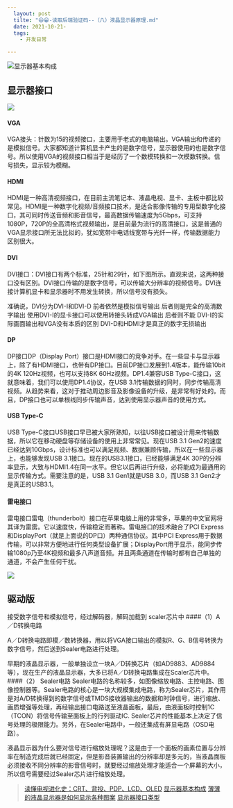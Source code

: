 ```yaml
---
  layout: post
  tilte: "😄😁-读取后端验证码--（八）液晶显示器原理.md"
  date: 2021-10-21-
  tags: 
    - 开发日常

---
```


![显示器基本构成](https://upload-images.jianshu.io/upload_images/15312191-0b2e1954e506137d.png?imageMogr2/auto-orient/strip%7CimageView2/2/w/1240)



## 显示器接口
![](https://upload-images.jianshu.io/upload_images/15312191-abb49b2a33c73d0a.png?imageMogr2/auto-orient/strip%7CimageView2/2/w/1240)

#### VGA
VGA接头：针数为15的视频接口，主要用于老式的电脑输出。VGA输出和传递的是模拟信号。大家都知道计算机显卡产生的是数字信号，显示器使用的也是数字信号。所以使用VGA的视频接口相当于是经历了一个数模转换和一次模数转换。信号损失，显示较为模糊。

#### HDMI
HDMI是一种高清视频接口，在目前主流笔记本、液晶电视、显卡、主板中都比较常见。HDMI是一种数字化视频/音频接口技术，是适合影像传输的专用型数字化接口，其可同时传送音频和影音信号，最高数据传输速度为5Gbps，可支持1080P，720P的全高清格式视频输出，是目前最为流行的高清接口，这是普通的VGA显示接口所无法比拟的，犹如宽带中电话线宽带与光纤一样，传输数据能力区别很大。

#### DVI
DVI接口：DVI接口有两个标准，25针和29针，如下图所示。直观来说，这两种接口没有区别。DVI接口传输的是数字信号，可以传输大分辨率的视频信号。DVI连接计算机显卡和显示器时不用发生转换，所以信号没有损失。

准确说，DVI分为DVI-I和DVI-D 前者依然是模拟信号输出 后者则是完全的高清数字输出 使用DVI-I的显卡接口可以使用转接头转成VGA输出 后者则不能 DVI-I的实际画面输出和VGA没有本质的区别 DVI-D和HDMI才是真正的数字无损输出

#### DP
DP接口DP（Display Port）接口是HDMI接口的竞争对手。在一些显卡与显示器上，除了有HDMI接口，也带有DP接口。目前DP接口发展到1.4版本，能传输10bit的4K 120Hz视频，也可以支持8K 60Hz视频。DP1.4兼容USB Type-C接口，这就意味着，我们可以使用DP1.4协议，在USB 3.1传输数据的同时，同步传输高清视频。从趋势来看，这对于推动周边影音及影像设备的升级，是非常有好处的。而且，DP接口也可以单根线同步传输声音，达到使用显示器声音的使用方式。

#### USB Type-C
USB Type-C接口USB接口早已被大家所熟知，以往USB接口被设计用来传输数据，所以它在移动硬盘等存储设备的使用上非常常见。现在USB 3.1 Gen2的速度已经达到10Gbps，设计标准也可以满足视频、数据兼顾传输，所以在一些显示器上，也能够发现USB 3.1接口。现在的USB3.1接口，已经能够满足4K 30P的分辨率显示，大致与HDMI1.4在同一水平。但它以后再进行升级，必将能成为最通用的显示传输方式。需要注意的是，USB 3.1 Gen1就是USB 3.0，而USB 3.1 Gen2才是真正的USB3.1。
#### 雷电接口
雷电接口雷电（thunderbolt）接口在苹果电脑上用的非常多，苹果的中文官网将其译为雷雳。它以速度快，传输稳定而著称。雷电接口的技术融合了PCI Express和DisplayPort（就是上面说的DP口）两种通信协议。其中PCI Express用于数据传输，可以非常方便地进行任何类型设备扩展；DisplayPort用于显示，能同步传输1080p乃至4K视频和最多八声道音频。并且两条通道在传输时都有自己单独的通道，不会产生任何干扰。

![](https://upload-images.jianshu.io/upload_images/15312191-471bdd4d10217d14.png?imageMogr2/auto-orient/strip%7CimageView2/2/w/1240)

## 驱动版

接受数字信号和模拟信号，经过解码器，解码加载到 scaler芯片中
####（1）A／D转换电路

A／D转换电路即模／数转换器，用以将VGA接口输出的模拟R、G、B信号转换为数字信号，然后送到Sealer电路进行处理。

早期的液晶显示器，一般单独设立一块A／D转换芯片（如AD9883、AD9884等），现在生产的液晶显示器，大多已将A／D转换电路集成在Scaler芯片中。
####（2） Sealer电路
Sealer电路的名称较多，如图像缩放电路、主控电路、图像控制器等。Sealer电路的核心是一块大规模集成电路，称为Sealer芯片，其作用是对A/D转换得到的数字信号或TMDS接收器输出的数据和时钟信号，进行缩放、画质增强等处理，再经输出接口电路送至液晶面板，最后，由液面板时控制1C（TCON）将信号传输至面板上的行列驱动IC. Sealer芯片的性能基本上决定了信号处理的极限能力。另外，在Sealer电路中，一般还集成有屏显电路（OSD电路）。




液晶显示器为什么要对信号进行缩放处理呢？这是由于一个面板的画素位置与分辨率在制造完成后就已经固定，但是影音装置输出的分辨率却是多元的，当液晶面板必须接收不同分辨率的影音信号时，就要经过缩放处理才能适合一个屏幕的大小，所以信号需要经过Sealer芯片进行缩放处理。


> [读懂电视进化史：CRT、背投、PDP、LCD、OLED](https://zhuanlan.zhihu.com/p/23941934)
> [显示器基本构成](https://wenku.baidu.com/view/6aaa0fa9b0717fd5360cdc59.html)
>[薄薄的液晶显示器是如何显示各种图案](https://new.qq.com/omn/20191015/20191015A0Q0VZ00.html)
>[显示器接口类型](https://www.zhihu.com/question/19571221/answer/569037388)
